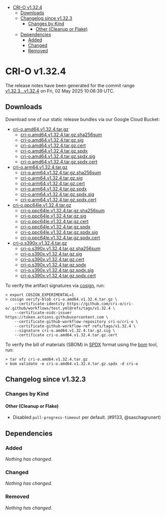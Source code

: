 - [CRI-O v1.32.4](#cri-o-v1324)
  - [Downloads](#downloads)
  - [Changelog since v1.32.3](#changelog-since-v1323)
    - [Changes by Kind](#changes-by-kind)
      - [Other (Cleanup or Flake)](#other-cleanup-or-flake)
  - [Dependencies](#dependencies)
    - [Added](#added)
    - [Changed](#changed)
    - [Removed](#removed)

# CRI-O v1.32.4

The release notes have been generated for the commit range
[v1.32.3...v1.32.4](https://github.com/cri-o/cri-o/compare/v1.32.3...v1.32.4) on Fri, 02 May 2025 10:06:39 UTC.

## Downloads

Download one of our static release bundles via our Google Cloud Bucket:

- [cri-o.amd64.v1.32.4.tar.gz](https://storage.googleapis.com/cri-o/artifacts/cri-o.amd64.v1.32.4.tar.gz)
  - [cri-o.amd64.v1.32.4.tar.gz.sha256sum](https://storage.googleapis.com/cri-o/artifacts/cri-o.amd64.v1.32.4.tar.gz.sha256sum)
  - [cri-o.amd64.v1.32.4.tar.gz.sig](https://storage.googleapis.com/cri-o/artifacts/cri-o.amd64.v1.32.4.tar.gz.sig)
  - [cri-o.amd64.v1.32.4.tar.gz.cert](https://storage.googleapis.com/cri-o/artifacts/cri-o.amd64.v1.32.4.tar.gz.cert)
  - [cri-o.amd64.v1.32.4.tar.gz.spdx](https://storage.googleapis.com/cri-o/artifacts/cri-o.amd64.v1.32.4.tar.gz.spdx)
  - [cri-o.amd64.v1.32.4.tar.gz.spdx.sig](https://storage.googleapis.com/cri-o/artifacts/cri-o.amd64.v1.32.4.tar.gz.spdx.sig)
  - [cri-o.amd64.v1.32.4.tar.gz.spdx.cert](https://storage.googleapis.com/cri-o/artifacts/cri-o.amd64.v1.32.4.tar.gz.spdx.cert)
- [cri-o.arm64.v1.32.4.tar.gz](https://storage.googleapis.com/cri-o/artifacts/cri-o.arm64.v1.32.4.tar.gz)
  - [cri-o.arm64.v1.32.4.tar.gz.sha256sum](https://storage.googleapis.com/cri-o/artifacts/cri-o.arm64.v1.32.4.tar.gz.sha256sum)
  - [cri-o.arm64.v1.32.4.tar.gz.sig](https://storage.googleapis.com/cri-o/artifacts/cri-o.arm64.v1.32.4.tar.gz.sig)
  - [cri-o.arm64.v1.32.4.tar.gz.cert](https://storage.googleapis.com/cri-o/artifacts/cri-o.arm64.v1.32.4.tar.gz.cert)
  - [cri-o.arm64.v1.32.4.tar.gz.spdx](https://storage.googleapis.com/cri-o/artifacts/cri-o.arm64.v1.32.4.tar.gz.spdx)
  - [cri-o.arm64.v1.32.4.tar.gz.spdx.sig](https://storage.googleapis.com/cri-o/artifacts/cri-o.arm64.v1.32.4.tar.gz.spdx.sig)
  - [cri-o.arm64.v1.32.4.tar.gz.spdx.cert](https://storage.googleapis.com/cri-o/artifacts/cri-o.arm64.v1.32.4.tar.gz.spdx.cert)
- [cri-o.ppc64le.v1.32.4.tar.gz](https://storage.googleapis.com/cri-o/artifacts/cri-o.ppc64le.v1.32.4.tar.gz)
  - [cri-o.ppc64le.v1.32.4.tar.gz.sha256sum](https://storage.googleapis.com/cri-o/artifacts/cri-o.ppc64le.v1.32.4.tar.gz.sha256sum)
  - [cri-o.ppc64le.v1.32.4.tar.gz.sig](https://storage.googleapis.com/cri-o/artifacts/cri-o.ppc64le.v1.32.4.tar.gz.sig)
  - [cri-o.ppc64le.v1.32.4.tar.gz.cert](https://storage.googleapis.com/cri-o/artifacts/cri-o.ppc64le.v1.32.4.tar.gz.cert)
  - [cri-o.ppc64le.v1.32.4.tar.gz.spdx](https://storage.googleapis.com/cri-o/artifacts/cri-o.ppc64le.v1.32.4.tar.gz.spdx)
  - [cri-o.ppc64le.v1.32.4.tar.gz.spdx.sig](https://storage.googleapis.com/cri-o/artifacts/cri-o.ppc64le.v1.32.4.tar.gz.spdx.sig)
  - [cri-o.ppc64le.v1.32.4.tar.gz.spdx.cert](https://storage.googleapis.com/cri-o/artifacts/cri-o.ppc64le.v1.32.4.tar.gz.spdx.cert)
- [cri-o.s390x.v1.32.4.tar.gz](https://storage.googleapis.com/cri-o/artifacts/cri-o.s390x.v1.32.4.tar.gz)
  - [cri-o.s390x.v1.32.4.tar.gz.sha256sum](https://storage.googleapis.com/cri-o/artifacts/cri-o.s390x.v1.32.4.tar.gz.sha256sum)
  - [cri-o.s390x.v1.32.4.tar.gz.sig](https://storage.googleapis.com/cri-o/artifacts/cri-o.s390x.v1.32.4.tar.gz.sig)
  - [cri-o.s390x.v1.32.4.tar.gz.cert](https://storage.googleapis.com/cri-o/artifacts/cri-o.s390x.v1.32.4.tar.gz.cert)
  - [cri-o.s390x.v1.32.4.tar.gz.spdx](https://storage.googleapis.com/cri-o/artifacts/cri-o.s390x.v1.32.4.tar.gz.spdx)
  - [cri-o.s390x.v1.32.4.tar.gz.spdx.sig](https://storage.googleapis.com/cri-o/artifacts/cri-o.s390x.v1.32.4.tar.gz.spdx.sig)
  - [cri-o.s390x.v1.32.4.tar.gz.spdx.cert](https://storage.googleapis.com/cri-o/artifacts/cri-o.s390x.v1.32.4.tar.gz.spdx.cert)

To verify the artifact signatures via [cosign](https://github.com/sigstore/cosign), run:

```console
> export COSIGN_EXPERIMENTAL=1
> cosign verify-blob cri-o.amd64.v1.32.4.tar.gz \
    --certificate-identity https://github.com/cri-o/cri-o/.github/workflows/test.yml@refs/tags/v1.32.4 \
    --certificate-oidc-issuer https://token.actions.githubusercontent.com \
    --certificate-github-workflow-repository cri-o/cri-o \
    --certificate-github-workflow-ref refs/tags/v1.32.4 \
    --signature cri-o.amd64.v1.32.4.tar.gz.sig \
    --certificate cri-o.amd64.v1.32.4.tar.gz.cert
```

To verify the bill of materials (SBOM) in [SPDX](https://spdx.org) format using the [bom](https://sigs.k8s.io/bom) tool, run:

```console
> tar xfz cri-o.amd64.v1.32.4.tar.gz
> bom validate -e cri-o.amd64.v1.32.4.tar.gz.spdx -d cri-o
```

## Changelog since v1.32.3

### Changes by Kind

#### Other (Cleanup or Flake)
 - Disabled `pull-progress-timeout` per default. (#9133, @saschagrunert)

## Dependencies

### Added
_Nothing has changed._

### Changed
_Nothing has changed._

### Removed
_Nothing has changed._
